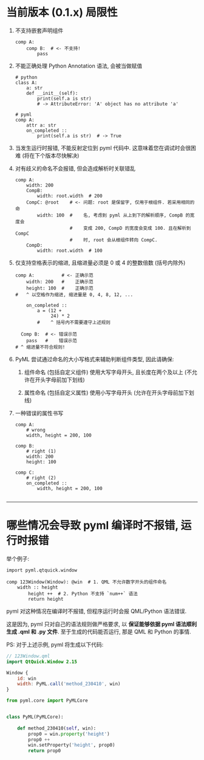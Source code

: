 # 当前版本 (0.1.x) 局限性

1. 不支持嵌套声明组件

    ```
    comp A:
        comp B:  # <- 不支持!
            pass
    ```

2. 不能正确处理 Python Annotation 语法, 会被当做赋值

    ```
    # python
    class A:
        a: str
        def __init__(self):
            print(self.a is str)
            # -> AttributeError: 'A' object has no attribute 'a'
    
    # pyml
    comp A:
        attr a: str
        on_completed ::
            print(self.a is str)  # -> True
    
    ```

3. 当发生运行时报错, 不能反射定位到 pyml 代码中. 这意味着您在调试时会很困难 (将在下个版本尽快解决)

4. 对有歧义的命名不会报错, 但会造成解析时关联错乱

    ```
    comp A:
        width: 200
        CompB:
            width: root.width  # 200
        CompC: @root    # <- 问题: root 是保留字, 仅用于根组件. 若采用相同的命
            width: 100  #    名, 考虑到 pyml 从上到下的解析顺序, CompB 的宽度会
                        #    变成 200, CompD 的宽度会变成 100. 且在解析到 CompC 
                        #    时, root 会从根组件转向 CompC.
        CompD:
            width: root.width  # 100
    ```

5. 仅支持空格表示的缩进, 且缩进量必须是 0 或 4 的整数倍数 (括号内除外)

    ```
    comp A:          # <- 正确示范
        width: 200   #    正确示范
        height: 100  #    正确示范
    #   ^ 以空格作为缩进, 缩进量是 0, 4, 8, 12, ...
    
        on_completed ::
            a = (12 + 
                 24) * 2
            #    ^ 括号内不需要遵守上述规则
   
      Comp B:  # <- 错误示范
        pass   #    错误示范
    # ^ 缩进量不符合规则!

    ```

6. PyML 尝试通过命名的大小写格式来辅助判断组件类型, 因此请确保:

    1. 组件命名 (包括自定义组件) 使用大写字母开头, 且长度在两个及以上 (不允许在开头字母前加下划线)
    
    2. 属性命名 (包括自定义属性) 使用小写字母开头 (允许在开头字母前加下划线)

7. 一种错误的属性书写

    ```
    comp A:
        # wrong
        width, height = 200, 100
    
    comp B:
        # right (1)
        width: 200
        height: 100
   
    comp C:
        # right (2)
        on_completed ::
            width, height = 200, 100
        
    ```

--------------------------------------------------------------------------------

# 哪些情况会导致 pyml 编译时不报错, 运行时报错

举个例子:

```pyml
import pyml.qtquick.window

comp 123Window(Window): @win  # 1. QML 不允许数字开头的组件命名
    width :: height
        height ++  # 2. Python 不支持 `num++` 语法
        return height

```

pyml 对这种情况在编译时不报错, 但程序运行时会报 QML/Python 语法错误.

这是因为, pyml 只对自己的语法规则做严格要求, 以 **保证能够依据 pyml 语法顺利生成 .qml 和 .py 文件**. 至于生成的代码能否运行, 那是 QML 和 Python 的事情.

PS: 对于上述示例, pyml 将生成以下代码:

```qml
// 123Window.qml
import QtQuick.Window 2.15

Window {
    id: win
    width: PyML.call('method_230410', win)
}

```

```python
from pyml.core import PyMLCore


class PyML(PyMLCore):
    
    def method_230410(self, win):
        prop0 = win.property('height')
        prop0 ++
        win.setProperty('height', prop0)
        return prop0

```
